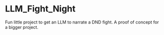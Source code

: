 # LLM_Fight_Night
Fun little project to get an LLM to narrate a DND fight. A proof of concept for a bigger project.
